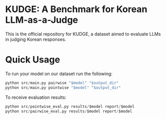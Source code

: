 # KUDGE: A Benchmark for Korean LLM-as-a-Judge

This is the official repository for KUDGE, a dataset aimed to evaluate LLMs in judging Korean responses.

# Quick Usage 

To run your model on our dataset run the following: 

```python
python src/main.py pairwise "$model" "$output_dir"
python src/main.py pointwise "$model" "$output_dir"
```

To receive evaluation results:

```python
python src/pointwise_eval.py results/$model report/$model
python src/pairwise_eval.py results/$model report/$model
```
